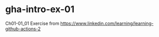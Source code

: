 # gha-intro-ex-01
Ch01-01_01
Exercise from https://www.linkedin.com/learning/learning-github-actions-2
